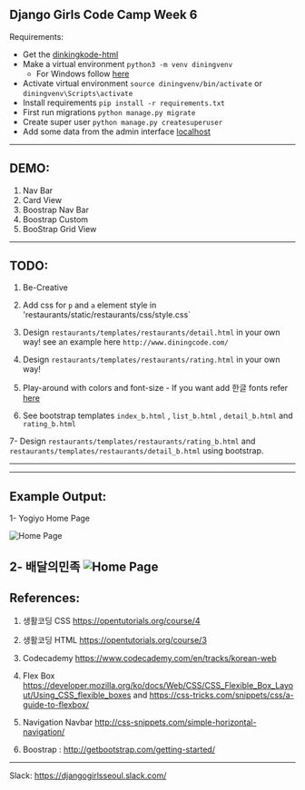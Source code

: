 ## Django Girls Code Camp Week 6

Requirements:

- Get the [dinkingkode-html](https://github.com/djangogirlscodecamp/diningkode/archive/html-css.zip)
- Make a virtual environment `python3 -m venv diningvenv`
	 - For Windows follow [here](http://tutorial.djangogirls.org/ko/django_installation/index.html)
- Activate virtual environment `source diningvenv/bin/activate` or `diningvenv\Scripts\activate`
- Install requirements `pip install -r requirements.txt`
-  First run migrations `python manage.py migrate` 
- Create super user `python manage.py createsuperuser` 
- Add some data from the admin interface [localhost](http://127.0.0.1:8000)

---

DEMO:
---

1. Nav Bar 
2. Card View 
3. Boostrap Nav Bar 
4. Boostrap Custom
5. BooStrap Grid View


---

TODO:
---

1. Be-Creative 

2. Add css for `p` and `a` element style in 'restaurants/static/restaurants/css/style.css`

3. Design `restaurants/templates/restaurants/detail.html` in your own way!
	see an example here `http://www.diningcode.com/`

4. Design `restaurants/templates/restaurants/rating.html` in your own way!

5. Play-around with colors and font-size - If you want add 한글 fonts refer [here](https://www.google.com/fonts/earlyaccess) 

6. See bootstrap templates `index_b.html` , `list_b.html` , `detail_b.html`  and `rating_b.html` 

7- Design `restaurants/templates/restaurants/rating_b.html` and `restaurants/templates/restaurants/detail_b.html` using bootstrap.

---


---

Example Output:
---

1- Yogiyo Home Page

![Home Page](https://www.dropbox.com/s/eyb61hx8ya4rmmf/screen_shot_1.png?raw=1)

2- 배달의민족 
![Home Page](https://www.dropbox.com/s/34op0x6whohnju3/%20screen_shot_2.png?raw=1)
---

References:
---

1. 생활코딩 CSS https://opentutorials.org/course/4

2. 생활코딩 HTML https://opentutorials.org/course/3

3. Codecademy https://www.codecademy.com/en/tracks/korean-web 

3. Flex Box https://developer.mozilla.org/ko/docs/Web/CSS/CSS_Flexible_Box_Layout/Using_CSS_flexible_boxes and
	https://css-tricks.com/snippets/css/a-guide-to-flexbox/ 

3. Navigation Navbar  http://css-snippets.com/simple-horizontal-navigation/

4. Boostrap : http://getbootstrap.com/getting-started/


---

Slack: https://djangogirlsseoul.slack.com/ 


